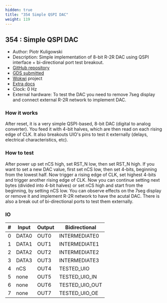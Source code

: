 ```yaml
---
hidden: true
title: "354 Simple QSPI DAC"
weight: 119
---
```


## 354 : Simple QSPI DAC

* Author: Piotr Kuligowski
* Description: Simple implementation of 8-bit R-2R DAC using QSPI interface + bi-directional port test breakout.
* [GitHub repository](https://github.com/pkuligowski/tt04-simple-qspi-dac)
* [GDS submitted](https://github.com/pkuligowski/tt04-simple-qspi-dac/actions/runs/6124805187)
* [Wokwi](https://wokwi.com/projects/375310871188385793) project
* [Extra docs]()
* Clock: 0 Hz
* External hardware: To test the DAC you need to remove 7seg display and connect external R-2R network to implement DAC.



### How it works

After reset, it is a very simple QSPI-based, 8-bit DAC (digital to analog converter). You feed it with 4-bit halves,
which are then read on each rising edge of CLK.
It also breakouts UIO's pins to test it externally (delays, electrical characteristics, etc).


### How to test

After power up set nCS high, set RST_N low, then set RST_N high.
If you want to set a new DAC value, first set nCS low, then set 4-bits, beginning from the lowest half.
Now trigger a rising edge of CLK, set highest 4-bits and trigger another rising edge of CLK.
Now you can continue setting next bytes (divided into 4-bit halves) or set nCS high and start from the beginning, by setting nCS low.
You can observe effects on the 7seg display or remove it and implement R-2R network to have the acutal DAC.
There is also a break out of bi-directional ports to test them externally.


### IO

| # | Input        | Output       | Bidirectional      |
|---|--------------|--------------| -------------------|
| 0 | DATA0  | OUT0 | INTERMEDIATE0 |
| 1 | DATA1  | OUT1 | INTERMEDIATE1 |
| 2 | DATA2  | OUT2 | INTERMEDIATE2 |
| 3 | DATA3  | OUT3 | INTERMEDIATE3 |
| 4 | nCS  | OUT4 | TESTED_UIO |
| 5 | none  | OUT5 | TESTED_UIO_IN |
| 6 | none  | OUT6 | TESTED_UIO_OUT |
| 7 | none  | OUT7 | TESTED_UIO_OE |

